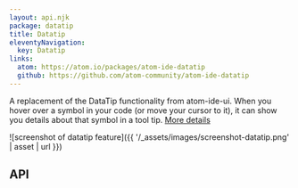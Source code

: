 ```yaml
---
layout: api.njk
package: datatip
title: Datatip
eleventyNavigation:
  key: Datatip
links:
  atom: https://atom.io/packages/atom-ide-datatip
  github: https://github.com/atom-community/atom-ide-datatip
---
```


A replacement of the DataTip functionality from atom-ide-ui. When you hover over a symbol in your code (or move your cursor to it), it can show you details about that symbol in a tool tip. [More details](https://github.com/atom-ide-community/atom-ide-datatip#atom-ide-datatip-package)

![screenshot of datatip feature]({{ '/_assets/images/screenshot-datatip.png' | asset | url }})

## API
